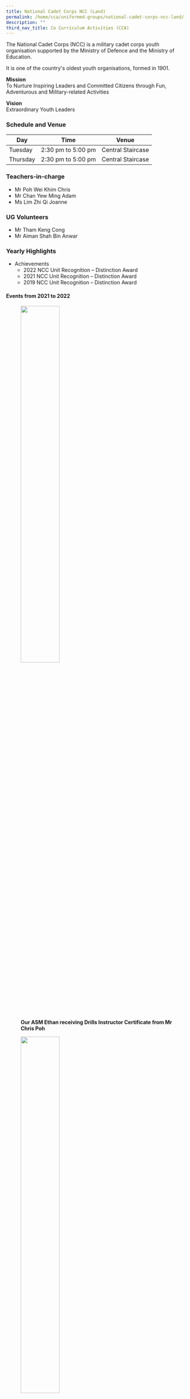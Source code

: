```yaml
---
title: National Cadet Corps NCC (Land)
permalink: /home/cca/uniformed-groups/national-cadet-corps-ncc-land/
description: ""
third_nav_title: Co Curriculum Activities (CCA)
---
```

The National Cadet Corps (NCC) is a military cadet corps youth organisation supported by the Ministry of Defence and the Ministry of Education. 

It is one of the country's oldest youth organisations, formed in 1901.


**Mission**<br>To Nurture Inspiring Leaders and Committed Citizens through Fun, Adventurous and Military-related Activities

**Vision** <br>Extraordinary Youth Leaders


### Schedule and Venue

|Day|Time|Venue|
|---|---|---|
|Tuesday|2:30 pm to 5:00 pm| Central Staircase|
|Thursday|2:30 pm to 5:00 pm| Central Staircase|

### Teachers-in-charge

*   Mr Poh Wei Khim Chris
*   Mr Chan Yew Ming Adam
*   Ms Lim Zhi Qi Joanne

### UG Volunteers

*   Mr Tham Keng Cong
*   Mr Aiman Shah Bin Anwar


### Yearly Highlights

* Achievements
   * 2022 NCC Unit Recognition – Distinction Award
   * 2021 NCC Unit Recognition – Distinction Award
   * 2019 NCC Unit Recognition – Distinction Award


#### Events from 2021 to 2022

<figure>
<img src="/images/NCC0.jpg" style="width:50%">
<figcaption> <strong> Our ASM Ethan receiving Drills Instructor Certificate from Mr Chris Poh</strong> </figcaption>
</figure>

<figure>
<img src="/images/NCC1.jpg" style="width:50%">
<figcaption> <strong>Passing-Out Parade conducted in March 2022 for our graduating cadets and handing over command to the Sec 3 leaders.</strong> </figcaption>
</figure>

<figure>
<img src="/images/NCC2.jpg" style="width:50%">
<figcaption> <strong>Our cadets facilitating the Total Defence Day 2022 activities.</strong> </figcaption>
</figure>

<figure>
<img src="/images/NCC3.jpg" style="width:50%">
<figcaption> <strong>Preparation to facilitate Total Defence Day, using Chromebooks to research on how to play GOTC.</strong> </figcaption>
</figure>

<figure>
<img src="/images/NCC4.jpg" style="width:50%">
<figcaption> <strong>A combined UGs session held for the Kindness Badge Award Project 2021.</strong> </figcaption>
</figure>

<figure>
<img src="/images/NCC5.jpg" style="width:50%">
<figcaption> <strong>Our Senior Cadets explaining the NCC (Land) CCA during the Sec 1 CCA Showcase</strong> </figcaption>
</figure>

<figure>
<img src="/images/ncc-01-1.jpg" style="width:50%">
<figcaption> <strong>Our Junior Cadets saying the NCC pledge during NCC Affirmation Ceremony.</strong> </figcaption>
</figure>

<figure>
<img src="/images/ncc-02.jpg" style="width:50%">
<figcaption> <strong>Our cadets participating in the NCC Sports Championship at Loyang View Secondary School.</strong> </figcaption>
</figure>

#### Selected highlights from our past activities

<img src="/images/NCC6.jpg" style="width:50%">
<img src="/images/NCC7.jpg" style="width:50%">
<img src="/images/NCC8.jpg" style="width:50%">
<img src="/images/NCC9.jpg" style="width:50%">
<img src="/images/NCC10.jpg" style="width:50%">
<img src="/images/NCC11.jpg" style="width:50%">
<img src="/images/NCC12.jpg" style="width:50%">
<img src="/images/NCC13.jpg" style="width:50%">

* * *

### Our CCA Experience

*My experience throughout the 3 years in the National Cadet Corps (NCC) has been transformative, shaping my character and instilling essential life skills and values. One of the key takeaways has been resilience and perseverance. NCC taught me the value of not giving up, pushing through solutions even in tough situations and communicating efficiently with my platoon mates. Through demanding foot and rifle drills training and even my own expectations, I learned discipline, focus and attention to detail — qualities that extend far beyond my CCA session. In addition to my mental fortitude, I also learned how to tie different knots and construct a tent which honed my problem-solving abilities and teamwork with my platoon mates. It taught me the importance of clear communication and cooperation with one another to achieve a common goal. Additionally, the shared experience during the various NCC activities strengthen the bonds of friendship among peers. As a CCA leader in NCC, I have built confidence overtime and taken initiative in guiding my peers to forge a stronger bond amongst this family. With NCC, I can speak up with confidence to peers and guide my juniors through different activities. Overall, my NCC journey has not only equipped me with practical skills but also nurtured values that I can carry into all aspects of my life. It has always been a joyful journey and will always be an unforgettable one.*<br>
**–Javan Neo Aik Yong, Unit Sergeant Major (3E3, 2023)**

*These years in NCC to me have been one of the best times in my life, it will always be a journey that I will never forget. The friends and skills that I have gained in NCC will never be forgotten. The friends that I had made will have a lasting impact on myself. During the days when I was still a cadet and going through the hard yet fun days of my CCA, my friends and I will push each other to do our best. Some of my batch mates have also become some of the closest friends I will ever have. From this, I have realised that NCC is not just a CCA but also a place where I will build long lasting friendships. I have even managed to maintain and foster friendships with my juniors and seniors in the CCA. My seniors as taught me almost all the things that I have learnt in NCC, like my values and other life skills. As for my juniors in NCC, although I make sure they know that NCC is not a time to play and to be serious, after CCA I would go the extra mile to play a game of football with them to foster and build on our friendship. I will make sure that I can be someone that they will not fear but instead be someone that must be respected but also someone that they can have fun with and can confide in. NCC has also taught me values that has shaped me into what I am today. The core values of NCC, Loyalty to Country, uprightness, leadership, discipline, commitment and responsibility, care for fellow cadets, adventurous spirit, and safety, serves as my moral compass in life. Being a CCA leader in this CCA makes me want to do better every day. NCC has taught me to overcome any challenges that I might face, showing resilience and I will do my best to excel in everything that I do. This was really put to test during our weekly foot drills, I would always put in the effort to do my best. Even though sometimes the foot drills get hard and tiring I will still push on and not falter. Another way my resilience was tested was through the hard physical training. We would do many hard and gruelling activities that will really work our muscles as well as put our mental strength to the test, during these times I will push on and try my hardest. Another value that has helped me is discipline. Through the weekly foot drills, I have learnt discipline like eye discipline and not moving in a file. This has helped me in my everyday life as I would always think about my actions before I act and not do anything reckless. Being a CCA leader, I can safely say that I have learnt to be more assertive and braver to voice out my opinion. I remember back when I was in Secondary 1, I was a very timid boy who feared saying what’s on his mind and would be what is known as a ‘pushover’ but over the years in NCC, it has built my confidence in leading and serving others. I will definitely assure you that you will not regret choosing NCC as your CCA as I know that you will have a enjoyable and memorable yet a fulfilling and enriching time in this CCA.*<br>
**– John Tan, Assistant Sergeant Major (3E2, 2023)**